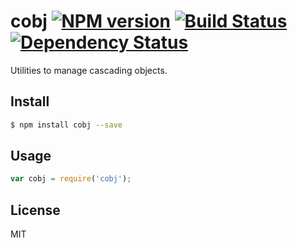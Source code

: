 # cobj [![NPM version](https://badge.fury.io/js/cobj.svg)](http://badge.fury.io/js/cobj) [![Build Status](https://travis-ci.org/kaelzhang/node-cobj.svg?branch=master)](https://travis-ci.org/kaelzhang/node-cobj) [![Dependency Status](https://gemnasium.com/kaelzhang/node-cobj.svg)](https://gemnasium.com/kaelzhang/node-cobj)

Utilities to manage cascading objects.

## Install

```sh
$ npm install cobj --save
```

## Usage

```js
var cobj = require('cobj');
```

## License

MIT
